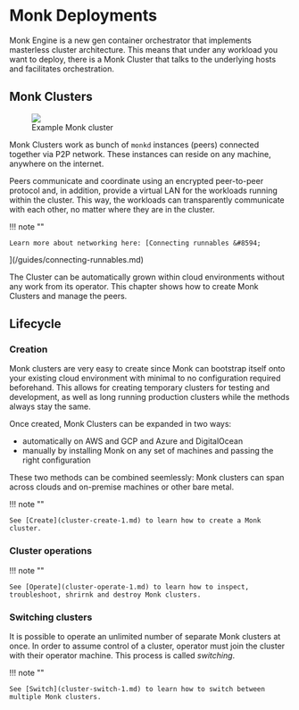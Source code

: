 # Monk Deployments

Monk Engine is a new gen container orchestrator that implements masterless cluster architecture. This means that under any workload you want to deploy, there is a Monk Cluster that talks to the underlying hosts and facilitates orchestration.

## Monk Clusters

<figure>
  <img src="/assets/cluster.png" />
  <figcaption>Example Monk cluster</figcaption>
</figure>

Monk Clusters work as bunch of `monkd` instances (peers) connected together via P2P network. These instances can reside on any machine, anywhere on the internet.

Peers communicate and coordinate using an encrypted peer-to-peer protocol and, in addition, provide a virtual LAN for the workloads running within the cluster. This way, the workloads can transparently communicate with each other, no matter where they are in the cluster.

!!! note ""

    Learn more about networking here: [Connecting runnables &#8594;

](/guides/connecting-runnables.md)

The Cluster can be automatically grown within cloud environments without any work from its operator. This chapter shows how to create Monk Clusters and manage the peers.

## Lifecycle

### Creation

Monk clusters are very easy to create since Monk can bootstrap itself onto your existing cloud environment with minimal to no configuration required beforehand. This allows for creating temporary clusters for testing and development, as well as long running production clusters while the methods always stay the same.

Once created, Monk Clusters can be expanded in two ways:

-   automatically on AWS and GCP and Azure and DigitalOcean
-   manually by installing Monk on any set of machines and passing the right configuration

These two methods can be combined seemlessly: Monk clusters can span across clouds and on-premise machines or other bare metal.

!!! note ""

    See [Create](cluster-create-1.md) to learn how to create a Monk cluster.

### Cluster operations

!!! note ""

    See [Operate](cluster-operate-1.md) to learn how to inspect, troubleshoot, shrirnk and destroy Monk clusters.

### Switching clusters

It is possible to operate an unlimited number of separate Monk clusters at once. In order to assume control of a cluster, operator must join the cluster with their operator machine. This process is called _switching_.

!!! note ""

    See [Switch](cluster-switch-1.md) to learn how to switch between multiple Monk clusters.
